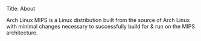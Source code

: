 Title: About

Arch Linux MIPS is a Linux distribution built from the source of Arch Linux with minimal changes necessary to successfully build for & run on the MIPS architecture.
